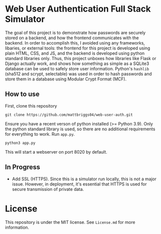 # Web User Authentication Full Stack Simulator
The goal of this project is to demonstrate how passwords are securely stored on a backend, and how the frontend communicates with the backend. In order to accomplish this, I avoided using any frameworks, libaries, or external tools: the frontend for this project is developed using plain HTML, CSS, and JS, and the backend is developed using python standard libraries only. Thus, this project unboxes how libraries like Flask or Django actually work, and shows how something as simple as a SQLite3 database can be used to safely store user information. Python's `hashlib` (sha512 and scrypt, selectable) was used in order to hash passwords and store them in a database using Modular Crypt Format (MCF).

## How to use
First, clone this repository
```
git clone https://github.com/mattbriggs04/web-user-auth.git
```
Ensure you have a recent verson of python installed (>= Python 3.9). Only the python standard library is used, so there are no additional requirements for everything to work. Run `app.py`.
```
python3 app.py
```
This will start a webserver on port 8020 by default.

## In Progress
- Add SSL (HTTPS). Since this is a simulator run locally, this is not a major issue. However, in deployment, it's essential that HTTPS is used for secure transmission of private data.

# License
This repository is under the MIT license. See `License.md` for more information.
